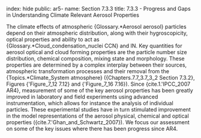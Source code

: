 index: hide
public: ar5-
name: Section 7.3.3
title: 7.3.3 - Progress and Gaps in Understanding Climate Relevant Aerosol Properties

The climate effects of atmospheric {Glossary.*Aerosol aerosol} particles depend on their atmospheric distribution, along with their hygroscopicity, optical properties and ability to act as {Glossary.*Cloud_condensation_nuclei CCN} and IN. Key quantities for aerosol optical and cloud forming properties are the particle number size distribution, chemical composition, mixing state and morphology. These properties are determined by a complex interplay between their sources, atmospheric transformation processes and their removal from the {Topics.*Climate_System atmosphere} ({Chapters.7.7_3.7_3_2 Section 7.3.2}, Figures {'Figure_7_12 7.12} and {'Figure_7_16 7.16}). Since {cite.1.'IPCC_2007 AR4}, measurement of some of the key aerosol properties has been greatly improved in laboratory and field experiments using advanced instrumentation, which allows for instance the analysis of individual particles. These experimental studies have in turn stimulated improvement in the model representations of the aerosol physical, chemical and optical properties ({cite.7.'Ghan_and_Schwartz_2007}). We focus our assessment on some of the key issues where there has been progress since AR4.
